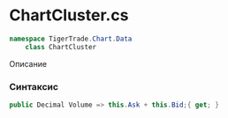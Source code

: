 
# ChartCluster.cs
```csharp
namespace TigerTrade.Chart.Data  
    class ChartCluster
```

Описание

### Синтаксис
```csharp
public Decimal Volume => this.Ask + this.Bid;{ get; }
```
